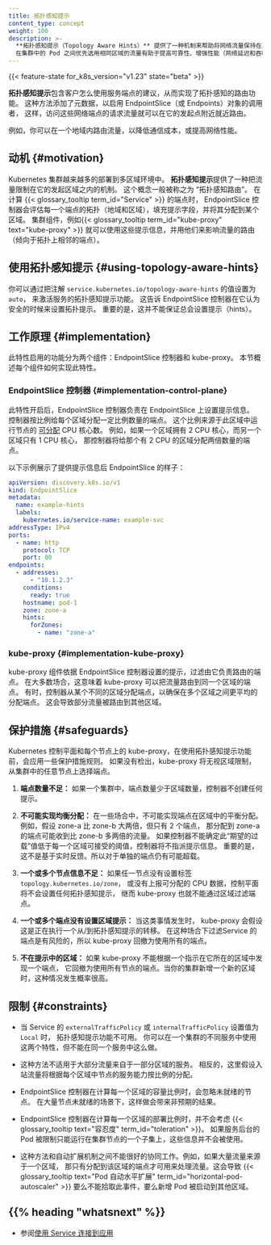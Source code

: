```yaml
---
title: 拓扑感知提示
content_type: concept
weight: 100
description: >-
  **拓扑感知提示（Topology Aware Hints）** 提供了一种机制来帮助将网络流量保持在其请求方所在的区域内。
  在集群中的 Pod 之间优先选用相同区域的流量有助于提高可靠性、增强性能（网络延迟和吞吐量）或降低成本。
---
```

<!--
reviewers:
- robscott
title: Topology Aware Hints
content_type: concept
weight: 100
description: >-
  _Topology Aware Hints_ provides a mechanism to help keep network traffic within the zone
  where it originated. Preferring same-zone traffic between Pods in your cluster can help
  with reliability, performance (network latency and throughput), or cost.
-->

<!-- overview -->

{{< feature-state for_k8s_version="v1.23" state="beta" >}}

<!-- 
_Topology Aware Hints_ enable topology aware routing by including suggestions
for how clients should consume endpoints. This approach adds metadata to enable
consumers of EndpointSlice (or Endpoints) objects, so that traffic to
those network endpoints can be routed closer to where it originated.

For example, you can route traffic within a locality to reduce
costs, or to improve network performance.
-->
**拓扑感知提示**包含客户怎么使用服务端点的建议，从而实现了拓扑感知的路由功能。
这种方法添加了元数据，以启用 EndpointSlice（或 Endpoints）对象的调用者，
这样，访问这些网络端点的请求流量就可以在它的发起点附近就近路由。

例如，你可以在一个地域内路由流量，以降低通信成本，或提高网络性能。

<!-- body -->

<!-- 
## Motivation
-->
## 动机 {#motivation}

<!-- 
Kubernetes clusters are increasingly deployed in multi-zone environments.
_Topology Aware Hints_ provides a mechanism to help keep traffic within the zone
it originated from. This concept is commonly referred to as "Topology Aware
Routing". When calculating the endpoints for a {{< glossary_tooltip term_id="Service" >}},
the EndpointSlice controller considers the topology (region and zone) of each endpoint
and populates the hints field to allocate it to a zone.
Cluster components such as the {{< glossary_tooltip term_id="kube-proxy" text="kube-proxy" >}}
can then consume those hints, and use them to influence how the traffic is routed
(favoring topologically closer endpoints).
-->
Kubernetes 集群越来越多的部署到多区域环境中。
**拓扑感知提示**提供了一种把流量限制在它的发起区域之内的机制。
这个概念一般被称之为 “拓扑感知路由”。
在计算 {{< glossary_tooltip term_id="Service" >}} 的端点时，
EndpointSlice 控制器会评估每一个端点的拓扑（地域和区域），填充提示字段，并将其分配到某个区域。
集群组件，例如{{< glossary_tooltip term_id="kube-proxy" text="kube-proxy" >}}
就可以使用这些提示信息，并用他们来影响流量的路由（倾向于拓扑上相邻的端点）。

<!-- 
## Using Topology Aware Hints
-->
## 使用拓扑感知提示 {#using-topology-aware-hints}

<!-- 
You can activate Topology Aware Hints for a Service by setting the
`service.kubernetes.io/topology-aware-hints` annotation to `auto`. This tells
the EndpointSlice controller to set topology hints if it is deemed safe.
Importantly, this does not guarantee that hints will always be set.
-->

你可以通过把注解 `service.kubernetes.io/topology-aware-hints` 的值设置为 `auto`，
来激活服务的拓扑感知提示功能。
这告诉 EndpointSlice 控制器在它认为安全的时候来设置拓扑提示。
重要的是，这并不能保证总会设置提示（hints）。

<!-- 
## How it works {#implementation}
-->
## 工作原理 {#implementation}

<!-- 
The functionality enabling this feature is split into two components: The
EndpointSlice controller and the kube-proxy. This section provides a high level overview
of how each component implements this feature.
-->
此特性启用的功能分为两个组件：EndpointSlice 控制器和 kube-proxy。
本节概述每个组件如何实现此特性。

<!-- 
### EndpointSlice controller {#implementation-control-plane}
-->
### EndpointSlice 控制器 {#implementation-control-plane}

<!-- 
The EndpointSlice controller is responsible for setting hints on EndpointSlices
when this feature is enabled. The controller allocates a proportional amount of
endpoints to each zone. This proportion is based on the
[allocatable](/docs/tasks/administer-cluster/reserve-compute-resources/#node-allocatable)
CPU cores for nodes running in that zone. For example, if one zone had 2 CPU
cores and another zone only had 1 CPU core, the controller would allocate twice
as many endpoints to the zone with 2 CPU cores.
-->
此特性开启后，EndpointSlice 控制器负责在 EndpointSlice 上设置提示信息。
控制器按比例给每个区域分配一定比例数量的端点。
这个比例来源于此区域中运行节点的
[可分配](/zh-cn/docs/tasks/administer-cluster/reserve-compute-resources/#node-allocatable)
CPU 核心数。
例如，如果一个区域拥有 2 CPU 核心，而另一个区域只有 1 CPU 核心，
那控制器将给那个有 2 CPU 的区域分配两倍数量的端点。

<!-- 
The following example shows what an EndpointSlice looks like when hints have
been populated:
-->
以下示例展示了提供提示信息后 EndpointSlice 的样子：

```yaml
apiVersion: discovery.k8s.io/v1
kind: EndpointSlice
metadata:
  name: example-hints
  labels:
    kubernetes.io/service-name: example-svc
addressType: IPv4
ports:
  - name: http
    protocol: TCP
    port: 80
endpoints:
  - addresses:
      - "10.1.2.3"
    conditions:
      ready: true
    hostname: pod-1
    zone: zone-a
    hints:
      forZones:
        - name: "zone-a"
```

### kube-proxy {#implementation-kube-proxy}

<!-- 
The kube-proxy component filters the endpoints it routes to based on the hints set by
the EndpointSlice controller. In most cases, this means that the kube-proxy is able
to route traffic to endpoints in the same zone. Sometimes the controller allocates endpoints
from a different zone to ensure more even distribution of endpoints between zones.
This would result in some traffic being routed to other zones.
-->
kube-proxy 组件依据 EndpointSlice 控制器设置的提示，过滤由它负责路由的端点。
在大多数场合，这意味着 kube-proxy 可以把流量路由到同一个区域的端点。
有时，控制器从某个不同的区域分配端点，以确保在多个区域之间更平均的分配端点。
这会导致部分流量被路由到其他区域。

<!-- 
## Safeguards
-->
## 保护措施 {#safeguards}

<!-- 
The Kubernetes control plane and the kube-proxy on each node apply some
safeguard rules before using Topology Aware Hints. If these don't check out,
the kube-proxy selects endpoints from anywhere in your cluster, regardless of the
zone.
-->
Kubernetes 控制平面和每个节点上的 kube-proxy，在使用拓扑感知提示功能前，会应用一些保护措施规则。
如果没有检出，kube-proxy 将无视区域限制，从集群中的任意节点上选择端点。

<!-- 
1. **Insufficient number of endpoints:** If there are less endpoints than zones
   in a cluster, the controller will not assign any hints.
-->
1. **端点数量不足：** 如果一个集群中，端点数量少于区域数量，控制器不创建任何提示。

<!-- 
2. **Impossible to achieve balanced allocation:** In some cases, it will be
   impossible to achieve a balanced allocation of endpoints among zones. For
   example, if zone-a is twice as large as zone-b, but there are only 2
   endpoints, an endpoint allocated to zone-a may receive twice as much traffic
   as zone-b. The controller does not assign hints if it can't get this "expected
   overload" value below an acceptable threshold for each zone. Importantly this
   is not based on real-time feedback. It is still possible for individual
   endpoints to become overloaded.
-->
2. **不可能实现均衡分配：** 在一些场合中，不可能实现端点在区域中的平衡分配。
   例如，假设 zone-a 比 zone-b 大两倍，但只有 2 个端点，
   那分配到 zone-a 的端点可能收到比 zone-b 多两倍的流量。
   如果控制器不能确定此“期望的过载”值低于每一个区域可接受的阈值，控制器将不指派提示信息。
   重要的是，这不是基于实时反馈。所以对于单独的端点仍有可能超载。

<!-- 
3. **One or more Nodes has insufficient information:** If any node does not have
   a `topology.kubernetes.io/zone` label or is not reporting a value for
   allocatable CPU, the control plane does not set any topology-aware endpoint
   hints and so kube-proxy does not filter endpoints by zone.
-->
3. **一个或多个节点信息不足：** 如果任一节点没有设置标签 `topology.kubernetes.io/zone`，
   或没有上报可分配的 CPU 数据，控制平面将不会设置任何拓扑感知提示，
   继而 kube-proxy 也就不能通过区域过滤端点。

<!-- 
4. **One or more endpoints does not have a zone hint:** When this happens,
   the kube-proxy assumes that a transition from or to Topology Aware Hints is
   underway. Filtering endpoints for a Service in this state would be dangerous
   so the kube-proxy falls back to using all endpoints.
-->
4. **一个或多个端点没有设置区域提示：** 当这类事情发生时，
   kube-proxy 会假设这是正在执行一个从/到拓扑感知提示的转移。
   在这种场合下过滤Service 的端点是有风险的，所以 kube-proxy 回撤为使用所有的端点。

<!-- 
5. **A zone is not represented in hints:** If the kube-proxy is unable to find
   at least one endpoint with a hint targeting the zone it is running in, it falls
   to using endpoints from all zones. This is most likely to happen as you add
   a new zone into your existing cluster.
-->
5. **不在提示中的区域：** 如果 kube-proxy 不能根据一个指示在它所在的区域中发现一个端点，
   它回撤为使用所有节点的端点。当你的集群新增一个新的区域时，这种情况发生概率很高。

<!-- 
## Constraints
-->
## 限制 {#constraints}

<!-- 
* Topology Aware Hints are not used when either `externalTrafficPolicy` or
  `internalTrafficPolicy` is set to `Local` on a Service. It is possible to use
  both features in the same cluster on different Services, just not on the same
  Service.
-->
* 当 Service 的 `externalTrafficPolicy` 或 `internalTrafficPolicy` 设置值为 `Local` 时，
  拓扑感知提示功能不可用。
  你可以在一个集群的不同服务中使用这两个特性，但不能在同一个服务中这么做。

<!-- 
* This approach will not work well for Services that have a large proportion of
  traffic originating from a subset of zones. Instead this assumes that incoming
  traffic will be roughly proportional to the capacity of the Nodes in each
  zone.
-->
* 这种方法不适用于大部分流量来自于一部分区域的服务。
  相反的，这里假设入站流量将根据每个区域中节点的服务能力按比例的分配。

<!-- 
* The EndpointSlice controller ignores unready nodes as it calculates the
  proportions of each zone. This could have unintended consequences if a large
  portion of nodes are unready.
-->
* EndpointSlice 控制器在计算每一个区域的容量比例时，会忽略未就绪的节点。
  在大量节点未就绪的场景下，这样做会带来非预期的结果。

<!-- 
* The EndpointSlice controller does not take into account {{< glossary_tooltip
  text="tolerations" term_id="toleration" >}} when deploying or calculating the
  proportions of each zone. If the Pods backing a Service are limited to a
  subset of Nodes in the cluster, this will not be taken into account.
-->
* EndpointSlice 控制器在计算每一个区域的部署比例时，并不会考虑
  {{< glossary_tooltip text="容忍度" term_id="toleration" >}}。
  如果服务后台的 Pod 被限制只能运行在集群节点的一个子集上，这些信息并不会被使用。

<!-- 
* This may not work well with autoscaling. For example, if a lot of traffic is
  originating from a single zone, only the endpoints allocated to that zone will
  be handling that traffic. That could result in {{< glossary_tooltip
  text="Horizontal Pod Autoscaler" term_id="horizontal-pod-autoscaler" >}}
  either not picking up on this event, or newly added pods starting in a
  different zone.
-->
* 这种方法和自动扩展机制之间不能很好的协同工作。例如，如果大量流量来源于一个区域，
  那只有分配到该区域的端点才可用来处理流量。这会导致
  {{< glossary_tooltip text="Pod 自动水平扩展" term_id="horizontal-pod-autoscaler" >}}
  要么不能拾取此事件，要么新增 Pod 被启动到其他区域。

## {{% heading "whatsnext" %}}

<!-- 
* Read [Connecting Applications with Services](/docs/tutorials/services/connect-applications-service/)
-->
* 参阅[使用 Service 连接到应用](/zh-cn/docs/docs/tutorials/services/connect-applications-service/)
